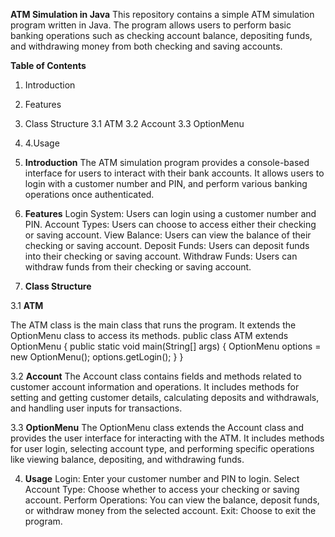 **ATM Simulation in Java**
This repository contains a simple ATM simulation program written in Java. The program allows users to perform basic banking operations such as checking account balance, depositing funds, and withdrawing money from both checking and saving accounts.

**Table of Contents**
1.	Introduction
2.	Features
3.	Class Structure
3.1	ATM
3.2	Account
3.3	OptionMenu
1.	4.Usage

1.	 **Introduction**
The ATM simulation program provides a console-based interface for users to interact with their bank accounts. It allows users to login with a customer number and PIN, and perform various banking operations once authenticated.

2.	**Features**
Login System: Users can login using a customer number and PIN.
Account Types: Users can choose to access either their checking or saving account.
View Balance: Users can view the balance of their checking or saving account.
Deposit Funds: Users can deposit funds into their checking or saving account.
Withdraw Funds: Users can withdraw funds from their checking or saving account.

3.	**Class Structure**

3.1	**ATM**

The ATM class is the main class that runs the program. It extends the OptionMenu class to access its methods.
public class ATM extends OptionMenu {
    public static void main(String[] args) {
        OptionMenu options = new OptionMenu();
        options.getLogin();
    }
}

3.2	**Account**
The Account class contains fields and methods related to customer account information and operations. It includes methods for setting and getting customer details, calculating deposits and withdrawals, and handling user inputs for transactions.

3.3	**OptionMenu**
The OptionMenu class extends the Account class and provides the user interface for interacting with the ATM. It includes methods for user login, selecting account type, and performing specific operations like viewing balance, depositing, and withdrawing funds.

4.	**Usage**
Login: Enter your customer number and PIN to login.
Select Account Type: Choose whether to access your checking or saving account.
Perform Operations: You can view the balance, deposit funds, or withdraw money from the selected account.
Exit: Choose to exit the program.
